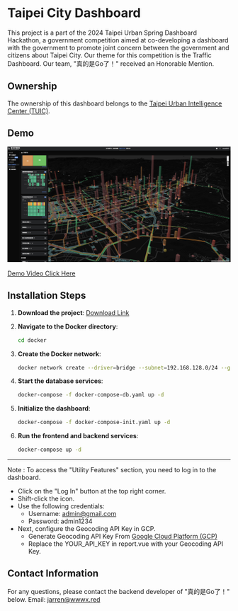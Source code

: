 # Taipei City Dashboard

This project is a part of the 2024 Taipei Urban Spring Dashboard Hackathon, a government competition aimed at co-developing a dashboard with the government to promote joint concern between the government and citizens about Taipei City. Our theme for this competition is the Traffic Dashboard. Our team, "真的是Go了！" received an Honorable Mention.

## Ownership

The ownership of this dashboard belongs to the [Taipei Urban Intelligence Center (TUIC)](https://tuic.gov.taipei/en).

## Demo
<p align="center">
  <img src="https://raw.githubusercontent.com/JarrenPoh/Taipei-City-Dashboard/main/截圖%202024-06-24%20凌晨4.49.51.png" />
</p>

[Demo Video Click Here](https://firebasestorage.googleapis.com/v0/b/absolute-text-353909.appspot.com/o/螢幕錄影%202024-06-24%20凌晨4.31.22.mov?alt=media&token=d6d1724c-7468-4991-aac1-c2f0b6c073a8)

## Installation Steps

1. **Download the project**:
   [Download Link](https://github.com/JarrenPoh/Taipei-City-Dashboard)

2. **Navigate to the Docker directory**:
   ```sh
   cd docker

3. **Create the Docker network**:
   ```sh
   docker network create --driver=bridge --subnet=192.168.128.0/24 --gateway=192.168.128.1 br_dashboard

4. **Start the database services**:
   ```sh
   docker-compose -f docker-compose-db.yaml up -d

5. **Initialize the dashboard**:
   ```sh
   docker-compose -f docker-compose-init.yaml up -d

6. **Run the frontend and backend services**:
   ```sh
   docker-compose up -d

---
Note : To access the "Utility Features" section, you need to log in to the dashboard.
- Click on the "Log In" button at the top right corner.
- Shift-click the icon.
- Use the following credentials:
    - Username: admin@gmail.com
    - Password: admin1234
- Next, configure the Geocoding API Key in GCP.
    - Generate Geocoding API Key From [Google Cloud Platform (GCP)](https://cloud.google.com/?hl=zh_tw)
    - Replace the YOUR_API_KEY in report.vue with your Geocoding API Key.



## Contact Information

For any questions, please contact the backend developer of "真的是Go了！" below.
Email: jarren@wwwx.red
